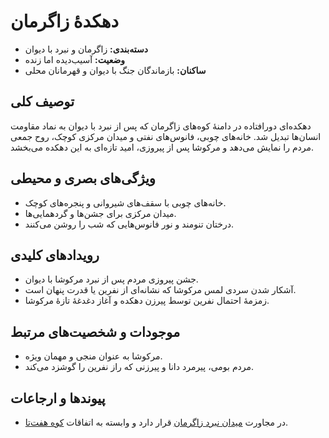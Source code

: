 # دهکدهٔ زاگرمان

- **دسته‌بندی:** زاگرمان و نبرد با دیوان
- **وضعیت:** آسیب‌دیده اما زنده
- **ساکنان:** بازماندگان جنگ با دیوان و قهرمانان محلی

## توصیف کلی
دهکده‌ای دورافتاده در دامنهٔ کوه‌های زاگرمان که پس از نبرد با دیوان به نماد مقاومت انسان‌ها تبدیل شد. خانه‌های چوبی، فانوس‌های نفتی و میدان مرکزی کوچک، روح جمعی مردم را نمایش می‌دهد و مرکوشا پس از پیروزی، امید تازه‌ای به این دهکده می‌بخشد.

## ویژگی‌های بصری و محیطی
- خانه‌های چوبی با سقف‌های شیروانی و پنجره‌های کوچک.
- میدان مرکزی برای جشن‌ها و گردهمایی‌ها.
- درختان تنومند و نور فانوس‌هایی که شب را روشن می‌کنند.

## رویدادهای کلیدی
- جشن پیروزی مردم پس از نبرد مرکوشا با دیوان.
- آشکار شدن سردی لمس مرکوشا که نشانه‌ای از نفرین یا قدرت پنهان است.
- زمزمهٔ احتمال نفرین توسط پیرزن دهکده و آغاز دغدغهٔ تازهٔ مرکوشا.

## موجودات و شخصیت‌های مرتبط
- مرکوشا به عنوان منجی و مهمان ویژه.
- مردم بومی، پیرمرد دانا و پیرزنی که راز نفرین را گوشزد می‌کند.

## پیوندها و ارجاعات
- در مجاورت [میدان نبرد زاگرمان](./میدان%20نبرد%20زاگرمان.md) قرار دارد و وابسته به اتفاقات [کوه هفت‌تا](./کوه%20هفت‌تا.md).
